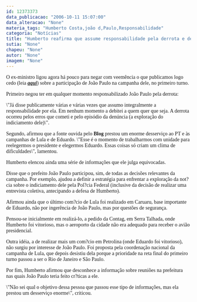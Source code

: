 ```yaml
---
id: 12373373
data_publicacao: "2006-10-11 15:07:00"
data_alteracao: "None"
materia_tags: "Humberto Costa,joão d,Paulo,Responsabilidade"
categoria: "Notícias"
title: "Humberto reafirma que assume responsabilidade pela derrota e defende João Paulo"
sutia: "None"
chapeu: "None"
autor: "None"
imagem: "None"
---
```

<p><P><FONT face=Verdana>O ex-ministro ligou agora há pouco para negar com veemência o que publicamos logo cedo (leia <STRONG><EM><A href=\"https://jc3.uol.com.br/blogs/jc/2006/10/11/index.php#2288\" target=_blank>aqui</A></EM></STRONG>) sobre a participação de João Paulo na campanha dele, no primeiro turno.</FONT></P></p>
<p><P><FONT face=Verdana>Primeiro negou ter em qualquer momento responsabilizado João Paulo pela derrota: </FONT></P></p>
<p><P><FONT face=Verdana>\"Já disse publicamente várias e várias vezes que assumo integralmente a responsabilidade por ela. Em nenhum momento a debitei a quem quer que seja. A derrota ocorreu pelos erros que cometi e pelo episódio da denúncia (a exploração do indiciamento dele)\".</FONT></P></p>
<p><P><FONT face=Verdana>Segundo, afirmou que a fonte ouvida pelo <STRONG>Blog</STRONG> prestou um enorme desserviço ao PT e às campanhas de Lula e de Eduardo. \"Esse é o momento de trabalharmos com unidade para reelegermos o presidente e elegermos Eduardo. Essas coisas só criam um clima de dificuldades\", lamentou.</FONT></P></p>
<p><P><FONT face=Verdana>Humberto elencou ainda uma série de informações que ele julga equivocadas.</FONT></P></p>
<p><P><FONT face=Verdana>Disse que o prefeito João Paulo participou, sim, de todas as decisões relevantes da campanha. Por exemplo, ajudou a definir a estratégia para enfrentar a exploração da not?cia sobre o indiciamento dele pela Pol?cia Federal (inclusive da decisão de realizar uma entrevista coletiva, antecipando a defesa de Humberto).</FONT></P></p>
<p><P><FONT face=Verdana>Afirmou ainda que o último com?cio de Lula foi realizado em Caruaru, base importante de Eduardo, não por ingerência de João Paulo, mas por questões de segurança. </FONT></P></p>
<p><P><FONT face=Verdana>Pensou-se inicialmente em realizá-lo, a pedido da Contag, em Serra Talhada, onde Humberto foi vitorioso, mas o aeroporto da cidade não era adequado para receber o avião presidencial.</FONT></P></p>
<p><P><FONT face=Verdana>Outra idéia, a de realizar mais um com?cio em Petrolina (onde Eduardo foi vitorioso), não surgiu por interesse de João Paulo. Foi proposta pela coordenação nacional da campanha de Lula, que depois desistiu dela porque a prioridade na reta final do primeiro turno passou a ser o Rio de Janeiro e São Paulo.</FONT></P></p>
<p><P><FONT face=Verdana>Por fim, Humberto afirmou que desconhece a informação sobre reuniões na prefeitura nas quais João Paulo teria feito cr?ticas a ele.</FONT></P></p>
<p><P><FONT face=Verdana>\"Não sei qual o objetivo dessa pessoa que passou esse tipo de informações, mas ela prestou um desserviço enorme\", criticou.</FONT></P> </p>
